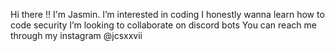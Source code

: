 Hi there !! I'm Jasmin.
I’m interested in coding
I honestly wanna learn how to code security 
I’m looking to collaborate on discord bots
You can reach me through my instagram @jcsxxvii
